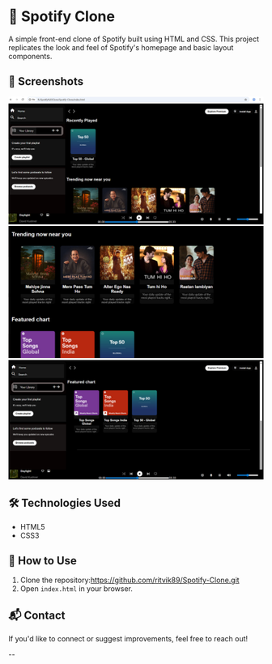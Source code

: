 # 🎵 Spotify Clone

A simple front-end clone of Spotify built using HTML and CSS. This project replicates the look and feel of Spotify's homepage and basic layout components.

## 📸 Screenshots
![Preview](Output/Screenshot1.png)
![preview](Output/Screenshot3.png)
![preview](Output/Screenshot2.png)



## 🛠️ Technologies Used

- HTML5
- CSS3


## 📌 How to Use

1. Clone the repository:https://github.com/ritvik89/Spotify-Clone.git
2. Open `index.html` in your browser.

## 📬 Contact

If you'd like to connect or suggest improvements, feel free to reach out!

--

